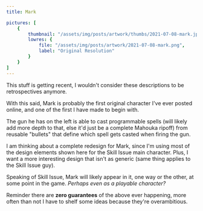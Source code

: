 ```yaml
---
title: Mark

pictures: [
	{
		thumbnail: "/assets/img/posts/artwork/thumbs/2021-07-08-mark.jpg",
		lowres: {
			file: "/assets/img/posts/artwork/2021-07-08-mark.png",
			label: "Original Resolution"
		}
	}
]
---
```

This stuff is getting recent, I wouldn't consider these descriptions to be retrospectives anymore.

With this said, Mark is probably the first original character I've ever posted online, and one of the first I have made to begin with.

The gun he has on the left is able to cast programmable spells (will likely add more depth to that, else it'd just be a complete Mahouka ripoff) from reusable "bullets" that define which spell gets casted when firing the gun.

I am thinking about a complete redesign for Mark, since I'm using most of the design elements shown here for the Skill Issue main character. Plus, I want a more interesting design that isn't as generic (same thing applies to the Skill Issue guy).

Speaking of Skill Issue, Mark will likely appear in it, one way or the other, at some point in the game. *Perhaps even as a playable character?*

Reminder there are **zero guarantees** of the above ever happening, more often than not I have to shelf some ideas because they're overambitious.
